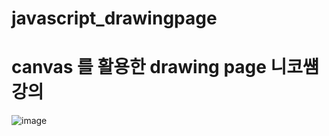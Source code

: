 # javascript_drawingpage

# canvas 를 활용한 drawing page 니코썜 강의 

![image](https://user-images.githubusercontent.com/34205465/236467646-b99a48a3-607d-4d84-bf1a-e546e3fcf264.png)



